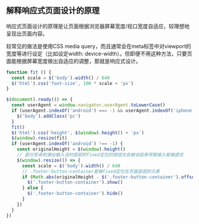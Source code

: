 ## 解释响应式页面设计的原理

响应式页面设计的原理是让页面根据浏览器屏幕宽度/视口宽度自适应，较理想地呈现出页面内容。

较常见的做法是使用CSS media query，而且通常会在meta标签中对viewport的宽度等进行设定（比如设定width: device-width）。但即便不用这种方法，只要页面能根据屏幕宽度做出自适应的调整，那就是响应式设计。

``` javascript
function fit () {
  const scale = $('body').width() / 640
  $('html').css('font-size', 100 * scale + 'px')
}

$(document).ready(() => {
  const userAgent = window.navigator.userAgent.toLowerCase()
  if (userAgent.indexOf('android') === -1 && userAgent.indexOf('iphone') === -1) {
    $('body').addClass('pc')
  }
  fit()
  $('html').css('height', $(window).height() + 'px')
  $(window).resize(fit)
  if (userAgent.indexOf('android') !== -1) {
    const originalHeight = $(window).height()
    // 部分安卓机弹出输入法时底部的fixed定位的按钮也会被谈起来导致输入框被遮住
    $(window).resize(() => {
      const scale = $('body').width() / 640
      // .footer-button-container是被fixed定位在页面底部的元素
      if (Math.abs(originalHeight - $('.footer-button-container').offset().top - 108 * scale) < 100 || $('.footer-button-container').offset().top === 0) {
        $('.footer-button-container').show()
      } else {
        $('.footer-button-container').hide()
      }
    })
  }
})
```
